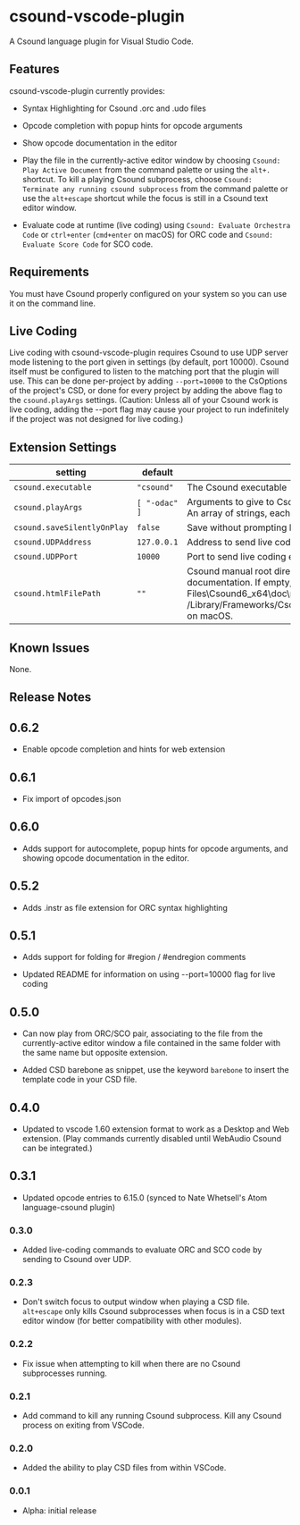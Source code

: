 <!-- markdownlint-disable MD033 -->
# csound-vscode-plugin

A Csound language plugin for Visual Studio Code.

## Features

csound-vscode-plugin currently provides:

* Syntax Highlighting for Csound .orc and .udo files

* Opcode completion with popup hints for opcode arguments

* Show opcode documentation in the editor

* Play the file in the currently-active editor window by choosing `Csound: Play Active Document`
 from the command palette or using the `alt+.` shortcut. To kill a playing Csound subprocess, choose
 `Csound: Terminate any running csound subprocess` from the command palette or use the `alt+escape` shortcut
 while the focus is still in a Csound text editor window.

 * Evaluate code at runtime (live coding) using `Csound: Evaluate Orchestra Code` or `ctrl+enter` (`cmd+enter` on macOS) for ORC code and `Csound: Evaluate Score Code` for SCO code. 

## Requirements

You must have Csound properly configured on your system so you can use it on the command line.

## Live Coding

Live coding with csound-vscode-plugin requires Csound to use UDP server mode listening to the port given in settings (by default, port 10000). Csound itself must be configured to listen to the matching port that the plugin will use. This can be done per-project by adding `--port=10000` to the CsOptions of the project's CSD, or done for every project by adding the above flag to the `csound.playArgs` settings. (Caution: Unless all of your Csound work is live coding, adding the --port flag may cause your project to run indefinitely if the project was not designed for live coding.)

## Extension Settings

| setting                     | default       | description                                                                                                                                 |
| --------------------------- | ------------- | ------------------------------------------------------------------------------------------------------------------------------------------- |
| `csound.executable`         | `"csound"`    | The Csound executable                                                                                                                       |
| `csound.playArgs`           | `[ "-odac" ]` | Arguments to give to Csound when used for playing the current file.<br /> An array of strings, each element an argument including the leading dash. |
| `csound.saveSilentlyOnPlay` | `false`       | Save without prompting before playing the current file.                                                                                     |
| `csound.UDPAddress` | `127.0.0.1`       | Address to send live coding evaluations over UDP.                                                                                     |
| `csound.UDPPort` | `10000`       |  Port to send live coding evaluations over UDP.                                                                                    |
| `csound.htmlFilePath` | `""`       |  Csound manual root directory on local file system for loading opcode documentation. If empty, defaults to C:\\Program Files\\Csound6_x64\\doc\\manual on Windows, and /Library/Frameworks/CsoundLib64.framework/Versions/6.0/Resources/Manual on macOS. |

## Known Issues

None.

## Release Notes

## 0.6.2

* Enable opcode completion and hints for web extension 

## 0.6.1

* Fix import of opcodes.json

## 0.6.0

* Adds support for autocomplete, popup hints for opcode arguments, and showing opcode documentation in the editor.

## 0.5.2 

* Adds .instr as file extension for ORC syntax highlighting

## 0.5.1 

* Adds support for folding for #region / #endregion comments 

* Updated README for information on using --port=10000 flag for live coding

## 0.5.0
* Can now play from ORC/SCO pair, associating to the file from the currently-active editor window a file contained in the same folder with the same name but opposite extension.

* Added CSD barebone as snippet, use the keyword `barebone` to insert the template code in your CSD file. 

## 0.4.0

* Updated to vscode 1.60 extension format to work as a Desktop and Web extension. (Play commands currently disabled until WebAudio Csound can be integrated.)

## 0.3.1

* Updated opcode entries to 6.15.0 (synced to Nate Whetsell's Atom language-csound plugin)

### 0.3.0

* Added live-coding commands to evaluate ORC and SCO code by sending to Csound over UDP. 

### 0.2.3

* Don't switch focus to output window when playing a CSD file. `alt+escape` only kills Csound subprocesses when focus is in a CSD text editor window (for better compatibility with other modules).

### 0.2.2

* Fix issue when attempting to kill when there are no Csound subprocesses running.

### 0.2.1

* Add command to kill any running Csound subprocess. Kill any Csound process on exiting from VSCode.

### 0.2.0

* Added the ability to play CSD files from within VSCode.

### 0.0.1

* Alpha: initial release
